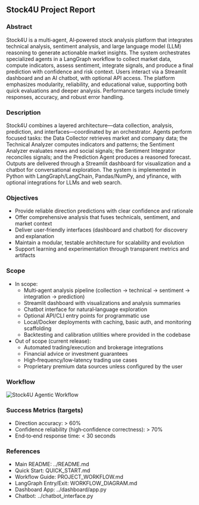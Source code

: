 ## Stock4U Project Report

### Abstract
Stock4U is a multi‑agent, AI‑powered stock analysis platform that integrates technical analysis, sentiment analysis, and large language model (LLM) reasoning to generate actionable market insights. The system orchestrates specialized agents in a LangGraph workflow to collect market data, compute indicators, assess sentiment, integrate signals, and produce a final prediction with confidence and risk context. Users interact via a Streamlit dashboard and an AI chatbot, with optional API access. The platform emphasizes modularity, reliability, and educational value, supporting both quick evaluations and deeper analysis. Performance targets include timely responses, accuracy, and robust error handling.

### Description
Stock4U combines a layered architecture—data collection, analysis, prediction, and interfaces—coordinated by an orchestrator. Agents perform focused tasks: the Data Collector retrieves market and company data; the Technical Analyzer computes indicators and patterns; the Sentiment Analyzer evaluates news and social signals; the Sentiment Integrator reconciles signals; and the Prediction Agent produces a reasoned forecast. Outputs are delivered through a Streamlit dashboard for visualization and a chatbot for conversational exploration. The system is implemented in Python with LangGraph/LangChain, Pandas/NumPy, and yfinance, with optional integrations for LLMs and web search.

### Objectives
- Provide reliable direction predictions with clear confidence and rationale
- Offer comprehensive analysis that fuses technicals, sentiment, and market context
- Deliver user‑friendly interfaces (dashboard and chatbot) for discovery and explanation
- Maintain a modular, testable architecture for scalability and evolution
- Support learning and experimentation through transparent metrics and artifacts

### Scope
- In scope:
  - Multi‑agent analysis pipeline (collection → technical → sentiment → integration → prediction)
  - Streamlit dashboard with visualizations and analysis summaries
  - Chatbot interface for natural‑language exploration
  - Optional API/CLI entry points for programmatic use
  - Local/Docker deployments with caching, basic auth, and monitoring scaffolding
  - Backtesting and calibration utilities where provided in the codebase
- Out of scope (current release):
  - Automated trading/execution and brokerage integrations
  - Financial advice or investment guarantees
  - High‑frequency/low‑latency trading use cases
  - Proprietary premium data sources unless configured by the user

### Workflow
![Stock4U Agentic Workflow](../Stock4U%20Agentic%20Workflow%20png.png)

### Success Metrics (targets)
- Direction accuracy: > 60%
- Confidence reliability (high‑confidence correctness): > 70%
- End‑to‑end response time: < 30 seconds

### References
- Main README: ../README.md
- Quick Start: QUICK_START.md
- Workflow Guide: PROJECT_WORKFLOW.md
- LangGraph Entry/Exit: WORKFLOW_DIAGRAM.md
- Dashboard App: ../dashboard/app.py
- Chatbot: ../chatbot_interface.py


